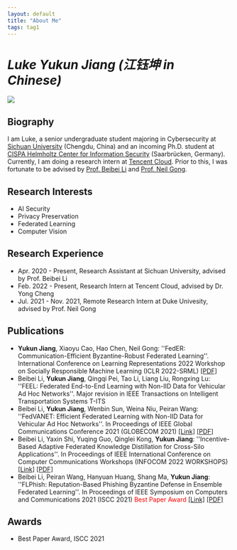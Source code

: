 ```yaml
---
layout: default
title: "About Me"
tags: tag1 
---
```



# *Luke Yukun Jiang (江钰坤 in Chinese)*

![](https://s3.bmp.ovh/imgs/2022/03/5a99ff101bb299f1.jpeg)


## Biography

I am Luke, a senior undergraduate student majoring in Cybersecurity at [Sichuan University](https://www.scu.edu.cn/) (Chengdu, China) and an incoming Ph.D. student at [CISPA Helmholtz Center for Information Security](https://cispa.de) (Saarbrücken, Germany). Currently, I am doing a research intern at [Tencent Cloud](https://cloud.tencent.com/). Prior to this, I was fortunate to be advised by [Prof. Beibei Li](https://li-beibei.github.io/) and [Prof. Neil Gong](https://people.duke.edu/~zg70/index.html).



## Research Interests

* AI Security
* Privacy Preservation
* Federated Learning
* Computer Vision


## Research Experience

* Apr. 2020 - Present, Research Assistant at Sichuan University, advised by Prof. Beibei Li
* Feb. 2022 - Present, Research Intern at Tencent Cloud, advised by Dr. Yong Cheng
* Jul. 2021 - Nov. 2021, Remote Research Intern at Duke Univesity, advised by Prof. Neil Gong 


## Publications

* **Yukun Jiang**, Xiaoyu Cao, Hao Chen, Neil Gong: ''FedER: Communication-Efficient Byzantine-Robust Federated Learning''. International Conference on Learning Representations 2022 Workshop on Socially Responsible Machine Learning (ICLR 2022-SRML) [\[PDF\]](http://ashbringer0926.github.io/Publications/FedER.pdf) 
* Beibei Li, **Yukun Jiang**, Qingqi Pei, Tao Li, Liang Liu, Rongxing Lu: ''FEEL: Federated End-to-End Learning with Non-IID Data for Vehicular Ad Hoc Networks''. Major revision in IEEE Transactions on Intelligent Transportation Systems T-ITS 
* Beibei Li, **Yukun Jiang**, Wenbin Sun, Weina Niu, Peiran Wang: ''FedVANET: Efficient Federated Learning with Non-IID Data for Vehicular Ad Hoc Networks''. In Proceedings of IEEE Global Communications Conference 2021 (GLOBECOM 2021) [\[Link\]](https://ieeexplore.ieee.org/document/9685068) [\[PDF\]](http://ashbringer0926.github.io/Publications/FedVANET.pdf)
* Beibei Li, Yaxin Shi, Yuqing Guo, Qinglei Kong, **Yukun Jiang**: ''Incentive-Based Adaptive Federated Knowledge Distillation for Cross-Silo Applications''. In Proceedings of IEEE International Conference on Computer Communications Workshops (INFOCOM 2022 WORKSHOPS) [\[Link\]](https://ieeexplore.ieee.org/document/9685068) [\[PDF\]](http://ashbringer0926.github.io/Publications/Incentive_and_Knowledge_Distillation_Based_FL.pdf)
* Beibei Li, Peiran Wang, Hanyuan Huang, Shang Ma, **Yukun Jiang**: ''FLPhish: Reputation-Based Phishing Byzantine Defense in Ensemble Federated Learning''. In Proceedings of IEEE Symposium on Computers and Communications 2021 (ISCC 2021) <font color=red>Best Paper Award</font> [\[Link\]](https://ieeexplore.ieee.org/abstract/document/9631506) [\[PDF\]](http://ashbringer0926.github.io/Publications/FLPhish.pdf)


## Awards

* Best Paper Award, ISCC 2021
